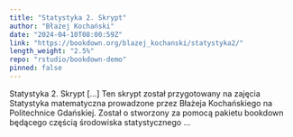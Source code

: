 ```yaml
---
title: "Statystyka 2. Skrypt"
author: "Błażej Kochański"
date: "2024-04-10T08:00:59Z"
link: "https://bookdown.org/blazej_kochanski/statystyka2/"
length_weight: "2.5%"
repo: "rstudio/bookdown-demo"
pinned: false
---
```


Statystyka 2. Skrypt [...] Ten skrypt został przygotowany na zajęcia Statystyka matematyczna prowadzone przez Błażeja Kochańskiego na Politechnice Gdańskiej. Został o stworzony za pomocą pakietu bookdown będącego częścią środowiska statystycznego ...
